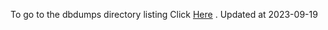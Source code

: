 To go to the dbdumps directory listing Click [Here](https://ipfs.io/ipfs/bafkreicbtonzbaijjemu5cmfu46nmveckqyvqsh5bk2fgx4uyctlz4lcd4) . Updated at 2023-09-19